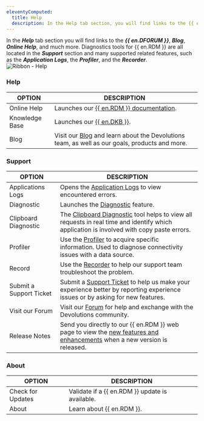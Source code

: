 ```yaml
---
eleventyComputed:
  title: Help
  description: In the Help tab section, you will find links to the {{ en.DFORUM }}, Blog, Online Help, and much more 
---
```

In the ***Help*** tab section you will find links to the ***{{ en.DFORUM }}***, ***Blog***, ***Online Help***, and much more. Diagnostics tools for {{ en.RDM }} are all located in the ***Support*** section and many supported related features, such as the ***Application Logs***, the ***Profiler***, and the ***Recorder***.  
![Ribbon - Help](https://webdevolutions.azureedge.net/docs/en/rdm/windows/clip11352.png) 

### Help 

| OPTION         | DESCRIPTION                                                                                                                    |
|----------------|--------------------------------------------------------------------------------------------------------------------------------|
| Online Help    | Launches our [{{ en.RDM }} documentation](/rdm/windows/overview/what-is-rdm/).                                                 |
| Knowledge Base | Launches our [{{ en.DKB }}](/kb/devolutions-customer-success/).                                                                |
| Blog           | Visit our [Blog](https://blog.devolutions.net/) and learn about the Devolutions team, as well as our goals, products and more. |

### Support 

| OPTION     | DESCRIPTION                                                                                     |
|------------|-------------------------------------------------------------------------------------------------|
| Applications Logs     | Opens the [Application Logs](/rdm/windows/commands/help/support/application-logs/) to view encountered errors.                                                                                                        |
| Diagnostic            | Launches the [Diagnostic](/rdm/windows/commands/help/support/diagnostic/) feature.                                                                                                       |
| Clipboard Diagnostic  | The [Clipboard Diagnostic](/kb/remote-desktop-manager/troubleshooting-articles/clipboard-diagnostic/) tool helps to view all requests in real time and identify which application is involved with copy paste errors.                                                 |
| Profiler              | Use the [Profiler](/rdm/windows/commands/help/support/profiler/) to acquire specific information. Used to diagnose connectivity issues with a data source.                                                                                                        |
| Record                | Use the [Recorder](/rdm/windows/commands/help/support/record/) to help our support team troubleshoot the problem.                                                                                                       |
| Submit a Support Ticket | Submit a [Support Ticket](mailto:service@devolutions.net) to help us make your experience better by reporting experience issues or by asking for new features.                                                                                                      |
| Visit our Forum       | Visit our [Forum](https://forum.devolutions.net/) for help and exchange with the Devolutions community.                                                                                                     |
| Release Notes         | Send you directly to our {{ en.RDM }} web page to view the [new features and enhancements](https://devolutions.net/remote-desktop-manager/release-notes) when a new version is released.                                                                 |

### About 

| OPTION            | DESCRIPTION                                     |
|-------------------|-------------------------------------------------|
| Check for Updates | Validate if a {{ en.RDM }} update is available. |
| About             | Learn about {{ en.RDM }}.                       |